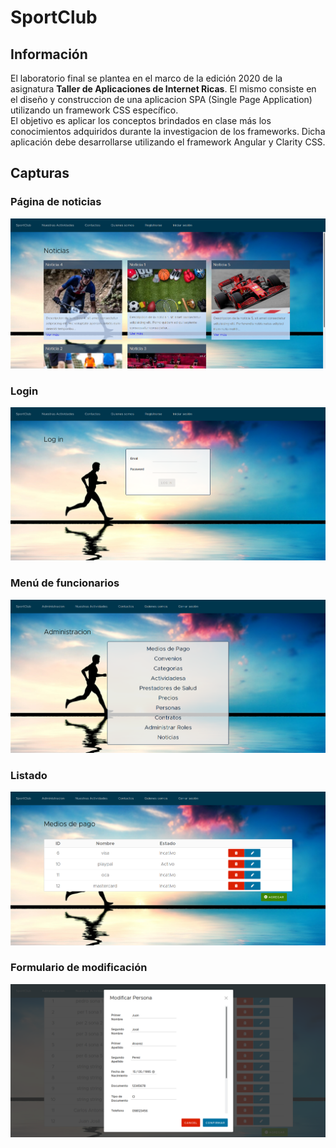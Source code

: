 # SportClub

## Información
El laboratorio final se plantea en el marco de la edición 2020 de la asignatura **Taller de Aplicaciones de Internet Ricas**. El mismo consiste en el diseño y construccion de una aplicacion SPA (Single Page Application) utilizando un framework CSS específico.  
El objetivo es aplicar los conceptos brindados en clase más los conocimientos adquiridos durante la investigacion de los frameworks.
Dicha aplicación debe desarrollarse utilizando el framework Angular y Clarity CSS. 

## Capturas

### Página de noticias
<img src="./documentacion/capturas/1.png">

### Login
<img src="./documentacion/capturas/2.png">

### Menú de funcionarios
<img src="./documentacion/capturas/3.png">

### Listado
<img src="./documentacion/capturas/4.png">

### Formulario de modificación
<img src="./documentacion/capturas/5.png">
